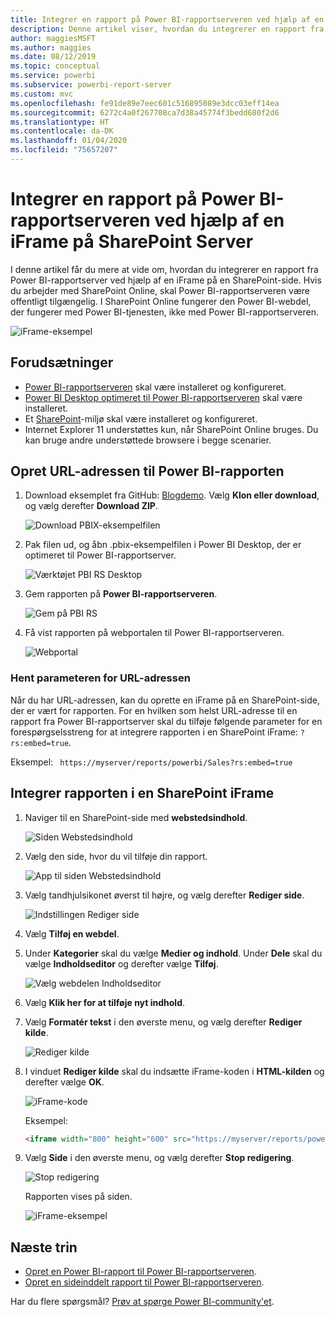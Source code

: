 ```yaml
---
title: Integrer en rapport på Power BI-rapportserveren ved hjælp af en iFrame på SharePoint Server
description: Denne artikel viser, hvordan du integrerer en rapport fra Power BI-rapportserver i en iFrame i SharePoint Server
author: maggiesMSFT
ms.author: maggies
ms.date: 08/12/2019
ms.topic: conceptual
ms.service: powerbi
ms.subservice: powerbi-report-server
ms.custom: mvc
ms.openlocfilehash: fe91de89e7eec601c516895089e3dcc03eff14ea
ms.sourcegitcommit: 6272c4a0f267708ca7d38a45774f3bedd680f2d6
ms.translationtype: HT
ms.contentlocale: da-DK
ms.lasthandoff: 01/04/2020
ms.locfileid: "75657207"
---
```

# <a name="embed-a-power-bi-report-server-report-using-an-iframe-in-sharepoint-server"></a>Integrer en rapport på Power BI-rapportserveren ved hjælp af en iFrame på SharePoint Server

I denne artikel får du mere at vide om, hvordan du integrerer en rapport fra Power BI-rapportserver ved hjælp af en iFrame på en SharePoint-side. Hvis du arbejder med SharePoint Online, skal Power BI-rapportserveren være offentligt tilgængelig. I SharePoint Online fungerer den Power BI-webdel, der fungerer med Power BI-tjenesten, ikke med Power BI-rapportserveren.  

![iFrame-eksempel](media/quickstart-embed/quickstart_embed_01.png)

## <a name="prerequisites"></a>Forudsætninger
* [Power BI-rapportserveren](https://powerbi.microsoft.com/report-server/) skal være installeret og konfigureret.
* [Power BI Desktop optimeret til Power BI-rapportserveren](install-powerbi-desktop.md) skal være installeret.
* Et [SharePoint](https://docs.microsoft.com/sharepoint/install/install)-miljø skal være installeret og konfigureret.
* Internet Explorer 11 understøttes kun, når SharePoint Online bruges.  Du kan bruge andre understøttede browsere i begge scenarier.

## <a name="create-the-power-bi-report-url"></a>Opret URL-adressen til Power BI-rapporten

1. Download eksemplet fra GitHub: [Blogdemo](https://github.com/Microsoft/powerbi-desktop-samples). Vælg **Klon eller download**, og vælg derefter **Download ZIP**.

    ![Download PBIX-eksempelfilen](media/quickstart-embed/quickstart_embed_14.png)

2. Pak filen ud, og åbn .pbix-eksempelfilen i Power BI Desktop, der er optimeret til Power BI-rapportserver.

    ![Værktøjet PBI RS Desktop](media/quickstart-embed/quickstart_embed_02.png)

3. Gem rapporten på **Power BI-rapportserveren**. 

    ![Gem på PBI RS](media/quickstart-embed/quickstart_embed_03.png)

4. Få vist rapporten på webportalen til Power BI-rapportserveren.

    ![Webportal](media/quickstart-embed/quickstart_embed_04.png)

### <a name="capture-the-url-parameter"></a>Hent parameteren for URL-adressen

Når du har URL-adressen, kan du oprette en iFrame på en SharePoint-side, der er vært for rapporten. For en hvilken som helst URL-adresse til en rapport fra Power BI-rapportserver skal du tilføje følgende parameter for en forespørgselsstreng for at integrere rapporten i en SharePoint iFrame: `?rs:embed=true`.

   Eksempel:
    ``` 
    https://myserver/reports/powerbi/Sales?rs:embed=true
    ```
## <a name="embed-the-report-in-a-sharepoint-iframe"></a>Integrer rapporten i en SharePoint iFrame

1. Naviger til en SharePoint-side med **webstedsindhold**.

    ![Siden Webstedsindhold](media/quickstart-embed/quickstart_embed_05.png)

2. Vælg den side, hvor du vil tilføje din rapport.

    ![App til siden Webstedsindhold](media/quickstart-embed/quickstart_embed_06.png)

3. Vælg tandhjulsikonet øverst til højre, og vælg derefter **Rediger side**.

    ![Indstillingen Rediger side](media/quickstart-embed/quickstart_embed_07.png)

4. Vælg **Tilføj en webdel**.

5. Under **Kategorier** skal du vælge **Medier og indhold**. Under **Dele** skal du vælge **Indholdseditor** og derefter vælge **Tilføj**.

    ![Vælg webdelen Indholdseditor](media/quickstart-embed/quickstart_embed_09.png)

6. Vælg **Klik her for at tilføje nyt indhold**.

7. Vælg **Formatér tekst** i den øverste menu, og vælg derefter **Rediger kilde**.

     ![Rediger kilde](media/quickstart-embed/quickstart_embed_11.png)

8. I vinduet **Rediger kilde** skal du indsætte iFrame-koden i **HTML-kilden** og derefter vælge **OK**.

    ![iFrame-kode](media/quickstart-embed/quickstart_embed_12.png)

     Eksempel:
     ```html
     <iframe width="800" height="600" src="https://myserver/reports/powerbi/Sales?rs:embed=true" frameborder="0" allowFullScreen="true"></iframe>
     ```

9. Vælg **Side** i den øverste menu, og vælg derefter **Stop redigering**.

    ![Stop redigering](media/quickstart-embed/quickstart_embed_13.png)

    Rapporten vises på siden.

    ![iFrame-eksempel](media/quickstart-embed/quickstart_embed_01.png)

## <a name="next-steps"></a>Næste trin

- [Opret en Power BI-rapport til Power BI-rapportserveren](quickstart-create-powerbi-report.md).  
- [Opret en sideinddelt rapport til Power BI-rapportserveren](quickstart-create-paginated-report.md).  

Har du flere spørgsmål? [Prøv at spørge Power BI-community'et](https://community.powerbi.com/). 
